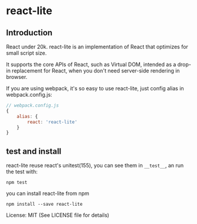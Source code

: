 # react-lite

## Introduction
React under 20k.
react-lite is an implementation of React that optimizes for small script size.

It supports the core APIs of React, such as Virtual DOM, intended as a drop-in
replacement for React, when you don't need server-side rendering in browser.

If you are using webpack, it's so easy to use react-lite, just config alias in webpack.config.js:

```javascript
// webpack.config.js
{
	alias: {
		react: 'react-lite'
	}
}
```

## test and install
react-lite reuse react's unitest(155), you can see them in `__test__`, an run the test with:

```shell
npm test
```

you can install react-lite from npm

```shell
npm install --save react-lite
```

License: MIT (See LICENSE file for details)